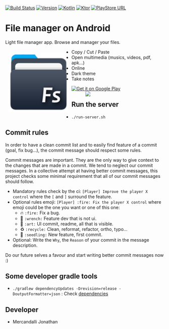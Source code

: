 [![Build Status](https://travis-ci.org/Mercandj/file-android.svg?branch=master)](https://travis-ci.org/Mercandj/file-android)
[![Version](https://img.shields.io/badge/version-1.00.13-607D8B.svg?style=flat-square&label=version)](https://github.com/Mercandj/file-android/releases/tag/1.00.13)
[![Kotlin](https://img.shields.io/badge/kotlin-1.3.11-f5801e.svg?style=flat-square)](http://kotlinlang.org) 
[![Ktor](https://img.shields.io/badge/ktor-1.0.0.beta3-f50057.svg?style=flat-square)](https://ktor.io/) 
[![PlayStore URL](https://img.shields.io/badge/play%20store-team%20mercan-1DA1F2.svg?style=flat-square&logo=android)](https://play.google.com/store/apps/details?id=com.mercandalli.android.apps.files)

# File manager on Android

Light file manager app. Browse and manager your files.

<a href='https://play.google.com/store/apps/details?id=com.mercandalli.android.apps.files'>
    <img 
        src="app/src/main/res/icon/mipmap-xxhdpi/ic_launcher.png"
        align="left"
        width="190"
        hspace="10"
        vspace="10" />
</a>

* Copy / Cut / Paste
* Open multimedia (musics, videos, pdf, apk...)
* Online
* Dark theme
* Take notes

<a href='https://play.google.com/store/apps/details?id=com.mercandalli.android.apps.files&pcampaignid=MKT-Other-global-all-co-prtnr-py-PartBadge-Mar2515-1'>
    <img 
        alt='Get it on Google Play' 
        src='https://play.google.com/intl/en_us/badges/images/generic/en_badge_web_generic.png'
        height="80" />
</a>

<br/>

<a margin="20px 0 20px 40px" href="https://play.google.com/store/apps/details?id=com.mercandalli.android.apps.files">
	<img 
	    src="https://raw.github.com/Mercandj/file-android/master/config/screenshot/mercandalli_file_1.png" 
	    align="right"
	    width="250" />
</a>

## Run the server

* ```./run-server.sh```

## Commit rules

In order to have a clean commit list and to easily find feature of a commit (goal, fix bug...), the commit message should respect some rules.

Commit messages are important. They are the only way to give context to the changes that are made in a commit. We tend to neglect our commit messages. In a collective attempt at having better commit messages, this project checks some minimal requirement that all of our commit messages should follow.

* Mandatory rules check by the ci: `[Player] Improve the player X control` where the `[` and `]` surround the feature.
* Optional rules emoji: `[Player] :fire: Fix the player X control` where emoji could be the one you want or one of this one:
    * :fire: `:fire:` Fix a bug.
    * :wrench: `:wrench:` Feature dev that is not ui.
    * :art: `:art:` UI commit, readme, all that is visible.
    * :recycle: `:recycle:` Clean, reformat, refactor, ortho, typo...
    * :seedling: `:seedling:` New feature, first commit.
* Optional: Write the `Why`, the `Reason` of your commit in the message description.

Do our future selves a favour and start writing better commit messages now :)

## Some developer gradle tools

* ```./gradlew dependencyUpdates -Drevision=release -DoutputFormatter=json``` : Check [dependencies](https://github.com/ben-manes/gradle-versions-plugin)

## Developer

* Mercandalli Jonathan

